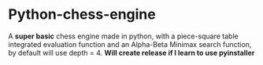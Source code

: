 # Python-chess-engine
A **super basic** chess engine made in python, with a piece-square table integrated evaluation function and an Alpha-Beta Minimax search function, by default will use depth = 4.
**Will create release if I learn to use pyinstaller**
